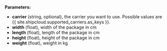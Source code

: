 __Parameters:__

- __carrier__ (string, optional), the carrier you want to use. Possible values are {{ site.shipcloud.supported_carriers.as_keys }}.
- __width__ (float), width of the package in cm
- __length__ (float), length of the package in cm
- __height__ (float), height of the package in cm
- __weight__ (float), weight in kg

